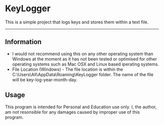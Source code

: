 <h1>KeyLogger</h1>
This is a simple project that logs keys and stores them within a text file.
<hr/>

<h2>Information</h2>
<ul>
<li>I would not recommend using this on any other operating system than Windows at the moment as it has not been tested or optimised for other operating systems such as Mac OSX and Linux based iperating systems.</li>
<li>File Location (Windows) - The file location is within the C:\Users\All\AppData\Roaming\KeyLogger folder. The name of the file will be key-log-year-month-day. 
</ul>

<h2>Usage</h2>
This program is intended for Personal and Education use only. I, the author, am not resonsible for any damages caused by improper use of this program.


